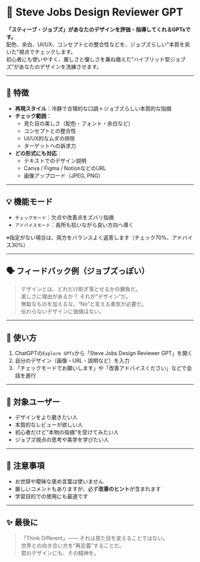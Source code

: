 # 🎨 Steve Jobs Design Reviewer GPT

**「スティーブ・ジョブズ」があなたのデザインを評価・指導してくれるGPTsです。**  
配色、余白、UI/UX、コンセプトとの整合性などを、ジョブズらしい"本質を突いた"視点でチェックします。  
初心者にも使いやすく、厳しさと優しさを兼ね備えた“ハイブリッド型ジョブズ”があなたのデザインを洗練させます。

---

## 🧠 特徴

- **再現スタイル**：冷静で合理的な口調＋ジョブズらしい本質的な指摘
- **チェック範囲**：
  - 見た目の美しさ（配色・フォント・余白など）
  - コンセプトとの整合性
  - UI/UX的なムダの排除
  - ターゲットへの訴求力
- **どの形式にも対応**：
  - テキストでのデザイン説明
  - Canva / Figma / NotionなどのURL
  - 画像アップロード（JPEG, PNG）

---

## 💡 機能モード

- `チェックモード`：欠点や改善点をズバリ指摘
- `アドバイスモード`：長所も拾いながら良い方向へ導く

※指定がない場合は、両方をバランスよく返答します（チェック70%、アドバイス30%）

---

## 🗣️ フィードバック例（ジョブズっぽい）

> デザインとは、どれだけ削ぎ落とせるかの勝負だ。  
> 美しさに理由があるか？ それが“デザイン”だ。  
> 無駄なものを加えるな。“No”と言える勇気が必要だ。  
> 伝わらないデザインに価値はない。  

---

## 🚀 使い方

1. ChatGPTの`Explore GPTs`から「Steve Jobs Design Reviewer GPT」を開く
2. 自分のデザイン（画像・URL・説明など）を入力
3. 「チェックモードでお願いします」や「改善アドバイスください」などで会話を進行

---

## 🔧 対象ユーザー

- デザインをより磨きたい人
- 本質的なレビューが欲しい人
- 初心者だけど“本物の指摘”を受けてみたい人
- ジョブズ視点の思考や美学を学びたい人

---

## 📌 注意事項

- お世辞や曖昧な褒め言葉は使いません
- 厳しいコメントもありますが、必ず**改善のヒント**が含まれます
- 学習目的での使用にも最適です

---

## ✨ 最後に

> 「Think Different」—— それは見た目を変えることではない。  
> 世界との向き合い方を“再定義”することだ。  
> 君のデザインにも、その精神を。

